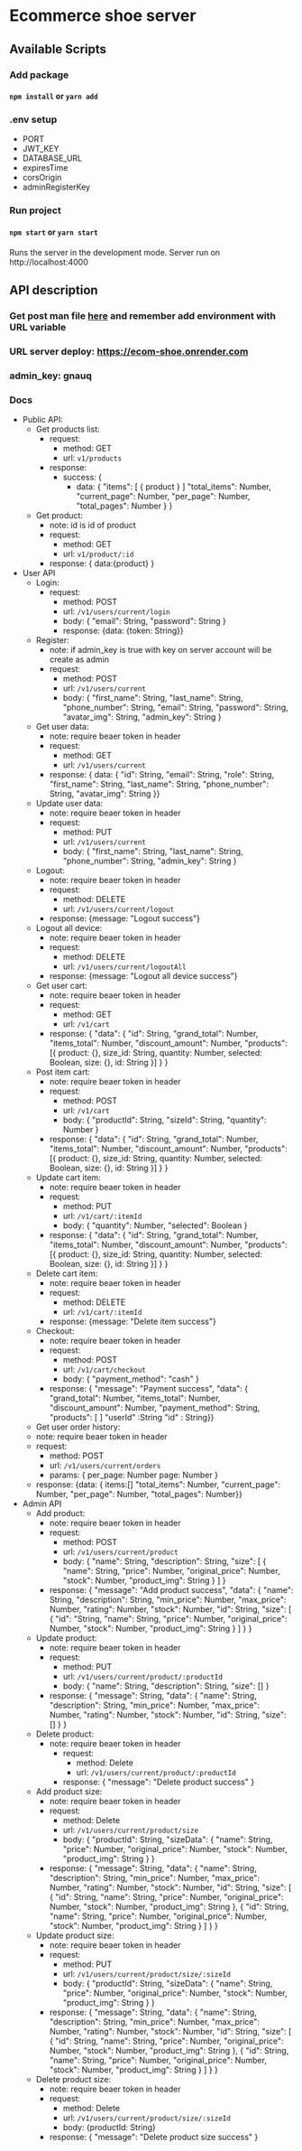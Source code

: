 # Ecommerce shoe server

## Available Scripts

### Add package
#### `npm install` or `yarn add`
### .env setup
- PORT
- JWT_KEY
- DATABASE_URL
- expiresTime
- corsOrigin
- adminRegisterKey

### Run project
#### `npm start` or `yarn start`

Runs the server in the development mode.
Server run on http://localhost:4000

## API description

### Get post man file [here](https://drive.google.com/file/d/1sXlqaX05n2jbCSlbuArhSHN7adda_GqE/view?usp=sharing) and remember add environment with URL variable
### URL server deploy: https://ecom-shoe.onrender.com 
### admin_key: gnauq
### Docs
- Public API:
  - Get products list:
    - request:
      - method: GET
      - url: `v1/products`
    - response:
      - success: {
        - data: {
          "items": [
          {
          product
          }
          ]
          "total_items": Number,
          "current_page": Number,
          "per_page": Number,
          "total_pages": Number
          }
          }
  - Get product:
    - note: id is id of product
    - request:
      - method: GET
      - url: `v1/product/:id`
    - response: {
      data:{product}
      }
- User API
  - Login:
    - request:
      - method: POST
      - url: `/v1/users/current/login`
      - body: {
        "email": String,
        "password": String
        }
      - response: {data: {token: String}}
  - Register:
    - note: if admin_key is true with key on server account will be create as admin
    - request:
      - method: POST
      - url: `/v1/users/current`
      - body: {
        "first_name": String,
        "last_name": String,
        "phone_number": String,
        "email": String,
        "password": String,
        "avatar_img": String,
        "admin_key": String
        }
  - Get user data:
    - note: require beaer token in header
    - request:
      - method: GET
      - url: `/v1/users/current`
    - response: { data: {
      "id": String,
      "email": String,
      "role": String,
      "first_name": String,
      "last_name": String,
      "phone_number": String,
      "avatar_img": String
      }}
  - Update user data:
    - note: require beaer token in header
    - request:
      - method: PUT
      - url: `/v1/users/current`
      - body: {
        "first_name": String,
        "last_name": String,
        "phone_number": String,
        "admin_key": String
        }
  - Logout:
    - note: require beaer token in header
    - request:
      - method: DELETE
      - url: `/v1/users/current/logout`
    - response: {message: "Logout success"}
  - Logout all device:
    - note: require beaer token in header
    - request:
      - method: DELETE
      - url: `/v1/users/current/logoutAll`
    - response: {message: "Logout all device success"}
  - Get user cart:
    - note: require beaer token in header
    - request:
      - method: GET
      - url: `/v1/cart`
    - response: {
      "data": {
      "id": String,
      "grand_total": Number,
      "items_total": Number,
      "discount_amount": Number,
      "products": [{
      product: {},
      size_id: String,
      quantity: Number,
      selected: Boolean,
      size: {},
      id: String
      }]
      }
      }
  - Post item cart:
    - note: require beaer token in header
    - request:
      - method: POST
      - url: `/v1/cart`
      - body: {
        "productId": String,
        "sizeId": String,
        "quantity": Number
        }
    - response: {
      "data": {
      "id": String,
      "grand_total": Number,
      "items_total": Number,
      "discount_amount": Number,
      "products": [{
      product: {},
      size_id: String,
      quantity: Number,
      selected: Boolean,
      size: {},
      id: String
      }]
      }
      }
  - Update cart item:
    - note: require beaer token in header
    - request:
      - method: PUT
      - url: `/v1/cart/:itemId`
      - body: {
        "quantity": Number,
        "selected": Boolean
        }
    - response: {
      "data": {
      "id": String,
      "grand_total": Number,
      "items_total": Number,
      "discount_amount": Number,
      "products": [{
      product: {},
      size_id: String,
      quantity: Number,
      selected: Boolean,
      size: {},
      id: String
      }]
      }
      }
  - Delete cart item:
    - note: require beaer token in header
    - request:
      - method: DELETE
      - url: `/v1/cart/:itemId`
    - response: {message: "Delete item success"}
  - Checkout:
    - note: require beaer token in header
    - request:
      - method: POST
      - url: `/v1/cart/checkout`
      - body: {
        "payment_method": "cash"
        }
    - response: {
      "message": "Payment success",
      "data": {
      "grand_total": Number,
      "items_total": Number,
      "discount_amount": Number,
      "payment_method": String,
      "products": [
      ]
      "userId" :String
      "id" : String}}
  - Get user order history:
  - note: require beaer token in header
  - request:
    - method: POST
    - url: `/v1/users/current/orders`
    - params: {
      per_page: Number
      page: Number
      }
  - response: {data: {
    items:[]
    "total_items": Number,
    "current_page": Number,
    "per_page": Number,
    "total_pages": Number}}
- Admin API
  - Add product:
    - note: require beaer token in header
    - request:
      - method: POST
      - url: `/v1/users/current/product`
      - body: {
        "name": String,
        "description": String,
        "size": [
        {
        "name": String,
        "price": Number,
        "original_price": Number,
        "stock": Number,
        "product_img": String
        }
        ]
        }
    - response: {
      "message": "Add product success",
      "data": {
      "name": String,
      "description": String,
      "min_price": Number,
      "max_price": Number,
      "rating": Number,
      "stock": Number,
      "id": String,
      "size": [
      {
      "id": "String,
      "name": String,
      "price": Number,
      "original_price": Number,
      "stock": Number,
      "product_img": String
      }
      ]
      }
      }
  - Update product:
    - note: require beaer token in header
    - request:
      - method: PUT
      - url: `/v1/users/current/product/:productId`
      - body: {
        "name": String,
        "description": String,
        "size": []
        }
    - response: {
      "message": String,
      "data": {
      "name": String,
      "description": String,
      "min_price": Number,
      "max_price": Number,
      "rating": Number,
      "stock": Number,
      "id": String,
      "size": []
      }
      }
  - Delete product:
    - note: require beaer token in header
      - request:
        - method: Delete
        - url: `/v1/users/current/product/:productId`
      - response: {
        "message": "Delete product success"
        }
  - Add product size:
    - note: require beaer token in header
    - request:
      - method: Delete
      - url: `/v1/users/current/product/size`
      - body: {
        "productId": String,
        "sizeData": {
        "name": String,
        "price": Number,
        "original_price": Number,
        "stock": Number,
        "product_img": String
        }
        }
    - response: {
      "message": String,
      "data": {
      "name": String,
      "description": String,
      "min_price": Number,
      "max_price": Number,
      "rating": Number,
      "stock": Number,
      "id": String,
      "size": [
      {
      "id": String,
      "name": String,
      "price": Number,
      "original_price": Number,
      "stock": Number,
      "product_img": String
      },
      {
      "id": String,
      "name": String,
      "price": Number,
      "original_price": Number,
      "stock": Number,
      "product_img": String
      }
      ]
      }
      }
  - Update product size:
    - note: require beaer token in header
    - request:
      - method: PUT
      - url: `/v1/users/current/product/size/:sizeId`
      - body: {
        "productId": String,
        "sizeData": {
        "name": String,
        "price": Number,
        "original_price": Number,
        "stock": Number,
        "product_img": String
        }
        }
    - response: {
      "message": String,
      "data": {
      "name": String,
      "description": String,
      "min_price": Number,
      "max_price": Number,
      "rating": Number,
      "stock": Number,
      "id": String,
      "size": [
      {
      "id": String,
      "name": String,
      "price": Number,
      "original_price": Number,
      "stock": Number,
      "product_img": String
      },
      {
      "id": String,
      "name": String,
      "price": Number,
      "original_price": Number,
      "stock": Number,
      "product_img": String
      }
      ]
      }
      }
  - Delete product size:
    - note: require beaer token in header
    - request:
      - method: Delete
      - url: `/v1/users/current/product/size/:sizeId`
      - body: {productId: String}
    - response: {
      "message": "Delete product size success"
      }
